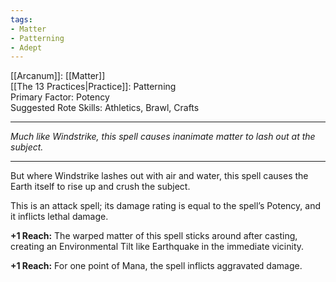 ```yaml
---
tags:
- Matter
- Patterning
- Adept
---
```


[[Arcanum]]: [[Matter]]\
[[The 13 Practices|Practice]]: Patterning\
Primary Factor: Potency\
Suggested Rote Skills: Athletics, Brawl, Crafts

---

_Much like Windstrike, this spell causes inanimate matter to lash out at the subject._

---

But where Windstrike lashes out with air and water, this spell causes the Earth itself to rise up and crush the subject.

This is an attack spell; its damage rating is equal to the spell’s Potency, and it inflicts lethal damage.

**+1 Reach:** The warped matter of this spell sticks around after casting, creating an Environmental Tilt like Earthquake in the immediate vicinity.

**+1 Reach:** For one point of Mana, the spell inflicts aggravated damage.